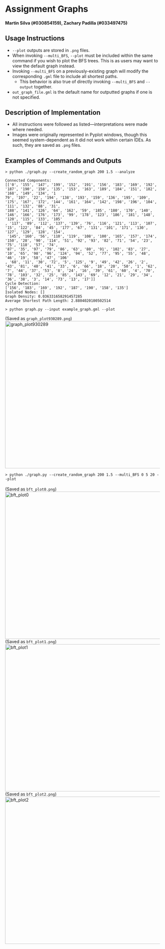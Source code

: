 # Assignment Graphs

#### Martin Silva (#030854159), Zachary Padilla (#033497475)

## Usage Instructions
* ``--plot`` outputs are stored in ``.png`` files.
* When invoking ``--multi_BFS``, ``--plot`` must be included within the same command if you wish to plot the BFS trees. This is as users may want to view the default graph instead.
* Invoking ``--multi_BFS`` on a previously-existing graph will modify the corresponding ``.gml`` file to include all shortest paths.
  * This behavior is also true of directly invoking ``--multi_BFS`` and ``--output`` together.
* ``out_graph_file.gml`` is the default name for outputted graphs if one is not specified.

## Description of Implementation
- All instructions were followed as listed—interpretations were made where needed.
- Images were originally represented in Pyplot windows, though this seemed system-dependent as it did not work within certain IDEs. As such, they are saved as ``.png`` files.

## Examples of Commands and Outputs

``> python ./graph.py --create_random_graph 200 1.5 --analyze``
```
Connected Components:
[['0', '155', '147', '199', '152', '191', '156', '183', '169', '192', '187', '190', '158', '135', '153', '163', '189', '184', '151', '182', '168', '149', '134', '1
79', '197', '22', '194', '138', '193', '159', '136', '195', '109', '175', '167', '172', '144', '161', '164', '142', '198', '196', '104', '111', '132', '88', '31', 
'188', '141', '126', '64', '162', '59', '185', '180', '170', '140', '146', '166', '176', '173', '99', '178', '123', '186', '181', '148', '120', '115', '133', '105'
, '117', '89', '112', '137', '139', '76', '116', '121', '113', '107', '15', '122', '84', '45', '177', '67', '131', '101', '171', '130', '127', '129', '128', '154',
 '145', '160', '56', '110', '119', '108', '100', '165', '157', '174', '150', '28', '90', '114', '51', '92', '93', '82', '71', '54', '23', '75', '118', '57', '74', 
'87', '35', '97', '79', '86', '63', '80', '91', '102', '83', '27', '10', '65', '98', '96', '124', '94', '52', '77', '95', '55', '48', '46', '19', '58', '47', '106'
, '68', '11', '30', '72', '5', '125', '9', '49', '42', '26', '2', '43', '81', '40', '41', '33', '6', '66', '18', '20', '50', '1', '62', '7', '44', '37', '53', '8', '24', '16', '39', '61', '60', '4', '70', '78', '103', '32', '25', '85', '143', '69', '12', '21', '29', '34', '36', '38', '3', '14', '73', '13', '17']]
Cycle Detection:
['156', '183', '169', '192', '187', '190', '158', '135']
Isolated Nodes: []
Graph Density: 0.036331658291457285
Average Shortest Path Length: 2.8804020100502514
```
``> python graph.py --input example_graph.gml --plot``

(Saved as ``graph_plot930289.png``)\
<img width="640" height="480" alt="graph_plot930289" src="https://github.com/user-attachments/assets/761ace42-6cec-4274-b410-c09d94db37bb" />

``> python ./graph.py --create_random_graph 200 1.5 --multi_BFS 0 5 20 --plot``
<br></br>
(Saved as ``bft_plot0.png``)\
<img width="640" height="480" alt="bft_plot0" src="https://github.com/user-attachments/assets/50b5e504-3039-492b-86da-ab73e97085af" />\
(Saved as ``bft_plot1.png``)\
<img width="640" height="480" alt="bft_plot1" src="https://github.com/user-attachments/assets/1669c9c6-3a89-422f-a4ec-54a16ccec7b1" />\
(Saved as ``bft_plot2.png``)\
<img width="640" height="480" alt="bft_plot2" src="https://github.com/user-attachments/assets/885ad9a5-ba46-455f-a878-e090b1a296f7" />
